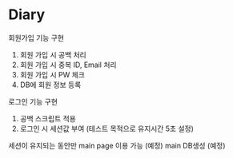 # Diary
회원가입 기능 구현
1. 회원 가입 시 공백 처리
2. 회원 가입 시 중복 ID, Email 처리
3. 회원 가입 시 PW 체크
4. DB에 회원 정보 등록

로그인 기능 구현
1. 공백 스크립트 적용
2. 로그인 시 세션값 부여 (테스트 목적으로 유지시간 5초 설정)

세션이 유지되는 동안만 main page 이용 가능 (예정)
main DB생성 (예정)